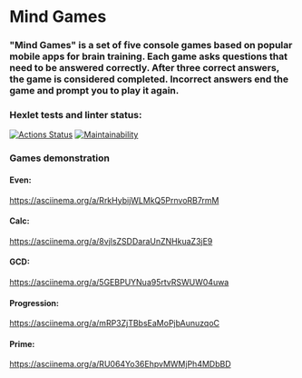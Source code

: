 
# Mind Games
### "Mind Games" is a set of five console games based on popular mobile apps for brain training. Each game asks questions that need to be answered correctly. After three correct answers, the game is considered completed. Incorrect answers end the game and prompt you to play it again.

### Hexlet tests and linter status:
[![Actions Status](https://github.com/mari-ship-it/java-project-61/actions/workflows/hexlet-check.yml/badge.svg)](https://github.com/mari-ship-it/java-project-61/actions)
[![Maintainability](https://api.codeclimate.com/v1/badges/7b71d34d578bfd7a74d3/maintainability)](https://codeclimate.com/github/mari-ship-it/java-project-61/maintainability)

### Games demonstration
#### Even:
https://asciinema.org/a/RrkHybijWLMkQ5PrnvoRB7rmM
#### Calc:
https://asciinema.org/a/8vjlsZSDDaraUnZNHkuaZ3jE9
#### GCD:
https://asciinema.org/a/5GEBPUYNua95rtvRSWUW04uwa
#### Progression:
https://asciinema.org/a/mRP3ZjTBbsEaMoPjbAunuzqoC
#### Prime:
https://asciinema.org/a/RU064Yo36EhpvMWMjPh4MDbBD
